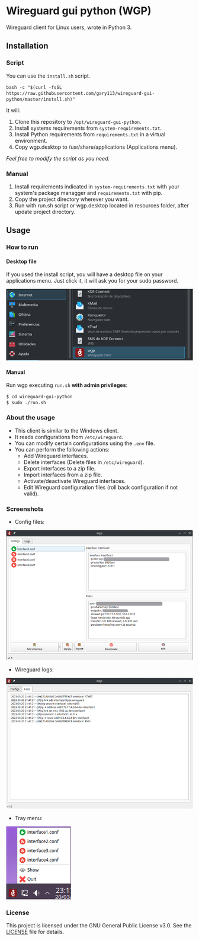 # Wireguard gui python (WGP)

Wireguard client for Linux users, wrote in Python 3.

## Installation

### Script

You can use the `install.sh` script.

```
bash -c "$(curl -fsSL https://raw.githubusercontent.com/gary113/wireguard-gui-python/master/install.sh)"
```

It will:

1. Clone this repository to `/opt/wireguard-gui-python`.
2. Install systems requirements from `system-requirements.txt`.
3. Install Python requirements from `requirements.txt` in a virtual environment.
4. Copy wgp.desktop to /usr/share/applications (Applications menu).

*Feel free to modify the script as you need.*

### Manual

1. Install requirements indicated in `system-requirements.txt` with your system's package managger and `requirements.txt` with pip.
2. Copy the project directory wherever you want.
3. Run with run.sh script or wgp.desktop located in resources folder, after update project directory.

## Usage

### How to run

#### Desktop file

If you used the install script, you will have a desktop file on your applications menu. Just click it, it will ask you for your sudo password.

![desktop file](/screenshots/desktop-file.png "Desktop file")

#### Manual

Run wgp executing `run.sh` **with admin privileges**:
```
$ cd wireguard-gui-python
$ sudo ./run.sh
```

### About the usage

- This client is similar to the Windows client.
- It reads configurations from `/etc/wireguard`.
- You can modify certain configurations using the `.env` file.
- You can perform the following actions:
  - Add Wireguard interfaces.
  - Delete interfaces (Delete files in `/etc/wireguard`).
  - Export interfaces to a zip file.
  - Import interfaces from a zip file.
  - Activate/deactivate Wireguard interfaces.
  - Edit Wireguard configuration files (roll back configuration if not valid).

### Screenshots

- Config files:

![wireguard config files](/screenshots/client-configs.png "Client config files")

- Wireguard logs:

![wireguard logs](/screenshots/client-logs.png "Client logs")

- Tray menu:

![tray menu](/screenshots/tray-menu.png "Tray menu")

### License

This project is licensed under the GNU General Public License v3.0. See the [LICENSE](LICENSE) file for details.
